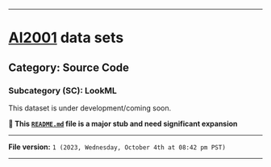 
***

# [AI2001](https://github.com/seanpm2001/AI2001/) data sets

## Category: Source Code

### Subcategory (SC): LookML

This dataset is under development/coming soon.

**🌱️ This [`README.md`](/README.md) file is a major stub and need significant expansion**

***

**File version:** `1 (2023, Wednesday, October 4th at 08:42 pm PST)`

***
